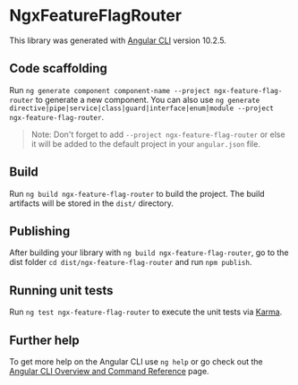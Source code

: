# NgxFeatureFlagRouter

This library was generated with [Angular CLI](https://github.com/angular/angular-cli) version 10.2.5.

## Code scaffolding

Run `ng generate component component-name --project ngx-feature-flag-router` to generate a new component. You can also use `ng generate directive|pipe|service|class|guard|interface|enum|module --project ngx-feature-flag-router`.
> Note: Don't forget to add `--project ngx-feature-flag-router` or else it will be added to the default project in your `angular.json` file. 

## Build

Run `ng build ngx-feature-flag-router` to build the project. The build artifacts will be stored in the `dist/` directory.

## Publishing

After building your library with `ng build ngx-feature-flag-router`, go to the dist folder `cd dist/ngx-feature-flag-router` and run `npm publish`.

## Running unit tests

Run `ng test ngx-feature-flag-router` to execute the unit tests via [Karma](https://karma-runner.github.io).

## Further help

To get more help on the Angular CLI use `ng help` or go check out the [Angular CLI Overview and Command Reference](https://angular.io/cli) page.

